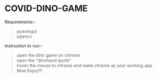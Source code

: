 # COVID-DINO-GAME

Requirements:-   
 > pyautogui    
 > opencv    


Instruction to run:-  
 > open the dino game on chrome  
 > open the "dinohand.ipynb"  
 > hover the mouse to chrome and make chrome as your working app  
 > Now Enjoy!!!  
